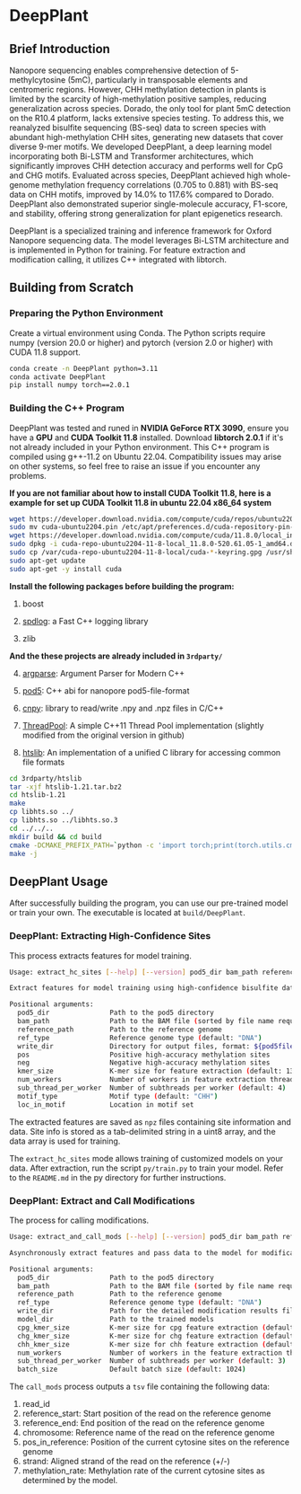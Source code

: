 # DeepPlant

## Brief Introduction

Nanopore sequencing enables comprehensive detection of 5-methylcytosine (5mC), particularly in transposable elements and centromeric regions. However, CHH methylation detection in plants is limited by the scarcity of high-methylation positive samples, reducing generalization across species. Dorado, the only tool for plant 5mC detection on the R10.4 platform, lacks extensive species testing. To address this, we reanalyzed bisulfite sequencing (BS-seq) data to screen species with abundant high-methylation CHH sites, generating new datasets that cover diverse 9-mer motifs. We developed DeepPlant, a deep learning model incorporating both Bi-LSTM and Transformer architectures, which significantly improves CHH detection accuracy and performs well for CpG and CHG motifs. Evaluated across species, DeepPlant achieved high whole-genome methylation frequency correlations (0.705 to 0.881) with BS-seq data on CHH motifs, improved by 14.0% to 117.6% compared to Dorado. DeepPlant also demonstrated superior single-molecule accuracy, F1-score, and stability, offering strong generalization for plant epigenetics research.

DeepPlant is a specialized training and inference framework for Oxford Nanopore sequencing data. The model leverages Bi-LSTM architecture and is implemented in Python for training. For feature extraction and modification calling, it utilizes C++ integrated with libtorch.

## Building from Scratch

### Preparing the Python Environment

Create a virtual environment using Conda. The Python scripts require numpy (version 20.0 or higher) and pytorch (version 2.0 or higher) with CUDA 11.8 support.

```bash
conda create -n DeepPlant python=3.11
conda activate DeepPlant
pip install numpy torch==2.0.1
```

### Building the C++ Program

DeepPlant was tested and runed in **NVIDIA GeForce RTX 3090**,  ensure you have a **GPU** and **CUDA Toolkit 11.8** installed.  Download **libtorch 2.0.1** if it's not already included in your Python environment. This C++ program is compiled using g++-11.2 on Ubuntu 22.04. Compatibility issues may arise on other systems, so feel free to raise an issue if you encounter any problems.

**If you are not familiar about how to install CUDA Toolkit 11.8, here is a example for set up CUDA Toolkit 11.8 in ubuntu 22.04 x86_64 system**

```bash
wget https://developer.download.nvidia.com/compute/cuda/repos/ubuntu2204/x86_64/cuda-ubuntu2204.pin
sudo mv cuda-ubuntu2204.pin /etc/apt/preferences.d/cuda-repository-pin-600
wget https://developer.download.nvidia.com/compute/cuda/11.8.0/local_installers/cuda-repo-ubuntu2204-11-8-local_11.8.0-520.61.05-1_amd64.deb
sudo dpkg -i cuda-repo-ubuntu2204-11-8-local_11.8.0-520.61.05-1_amd64.deb
sudo cp /var/cuda-repo-ubuntu2204-11-8-local/cuda-*-keyring.gpg /usr/share/keyrings/
sudo apt-get update
sudo apt-get -y install cuda
```

**Install the following packages before building the program:**

1. boost

2. [spdlog](https://github.com/gabime/spdlog "spdlog"): a Fast C++ logging library

3. zlib

**And the these projects are already included in `3rdparty/`**

4. [argparse](https://github.com/p-ranav/argparse "argparse"): Argument Parser for Modern C++

5. [pod5](https://github.com/nanoporetech/pod5-file-format "pod5"): C++ abi for nanopore pod5-file-format

6. [cnpy](https://github.com/rogersce/cnpy "cnpy"): library to read/write .npy and .npz files in C/C++

7. [ThreadPool](https://github.com/progschj/ThreadPool "ThreadPool"): A simple C++11 Thread Pool implementation (slightly modified from the original version in github)

8. [htslib](https://github.com/samtools/htslib "htslib"): An implementation of a unified C library for accessing common file formats

```bash
cd 3rdparty/htslib
tar -xjf htslib-1.21.tar.bz2
cd htslib-1.21
make
cp libhts.so ../
cp libhts.so ../libhts.so.3
cd ../../..
mkdir build && cd build
cmake -DCMAKE_PREFIX_PATH=`python -c 'import torch;print(torch.utils.cmake_prefix_path)'` .. # Determine the cmake path # if you haven`t set up the python environment, you should directy include libtorch path here.
make -j
```

## DeepPlant Usage

After successfully building the program, you can use our pre-trained model or train your own. The executable is located at `build/DeepPlant`.

### DeepPlant: Extracting High-Confidence Sites

This process extracts features for model training.

```bash
Usage: extract_hc_sites [--help] [--version] pod5_dir bam_path reference_path ref_type write_dir pos neg kmer_size num_workers sub_thread_per_worker motif_type loc_in_motif

Extract features for model training using high-confidence bisulfite data.

Positional arguments:
  pod5_dir               Path to the pod5 directory 
  bam_path               Path to the BAM file (sorted by file name required) 
  reference_path         Path to the reference genome 
  ref_type               Reference genome type (default: "DNA")
  write_dir              Directory for output files, format: ${pod5filename}.npy 
  pos                    Positive high-accuracy methylation sites 
  neg                    Negative high-accuracy methylation sites 
  kmer_size              K-mer size for feature extraction (default: 13)
  num_workers            Number of workers in feature extraction thread pool, each handling one pod5 file and its corresponding SAM reads (default: 5)
  sub_thread_per_worker  Number of subthreads per worker (default: 4)
  motif_type             Motif type (default: "CHH")
  loc_in_motif           Location in motif set 
```

The extracted features are saved as `npz` files containing site information and data. Site info is stored as a tab-delimited string in a uint8 array, and the data array is used for training.

The `extract_hc_sites` mode allows training of customized models on your data. After extraction, run the script `py/train.py` to train your model. Refer to the `README.md` in the py directory for further instructions.

### DeepPlant: Extract and Call Modifications

The process for calling modifications.

```bash
Usage: extract_and_call_mods [--help] [--version] pod5_dir bam_path reference_path ref_type write_dir model_dir cpg_kmer_size chg_kmer_size chh_kmer_size num_workers sub_thread_per_worker batch_size

Asynchronously extract features and pass data to the model for modification results.

Positional arguments:
  pod5_dir               Path to the pod5 directory 
  bam_path               Path to the BAM file (sorted by file name required) 
  reference_path         Path to the reference genome 
  ref_type               Reference genome type (default: "DNA")
  write_dir              Path for the detailed modification results files 
  model_dir              Path to the trained models 
  cpg_kmer_size          K-mer size for cpg feature extraction (default: 51)
  chg_kmer_size          K-mer size for chg feature extraction (default: 51)
  chh_kmer_size          K-mer size for chh feature extraction (default: 13)
  num_workers            Number of workers in the feature extraction thread pool, each handling one pod5 file and its corresponding SAM reads (default: 3)
  sub_thread_per_worker  Number of subthreads per worker (default: 3)
  batch_size             Default batch size (default: 1024)
```

The `call_mods` process outputs a `tsv` file containing the following data:

1. read_id
2. reference_start: Start position of the read on the reference genome
3. reference_end: End position of the read on the reference genome
4. chromosome: Reference name of the read on the reference genome
5. pos_in_reference: Position of the current cytosine sites on the reference genome
6. strand: Aligned strand of the read on the reference (+/-)
7. methylation_rate: Methylation rate of the current cytosine sites as determined by the model.



